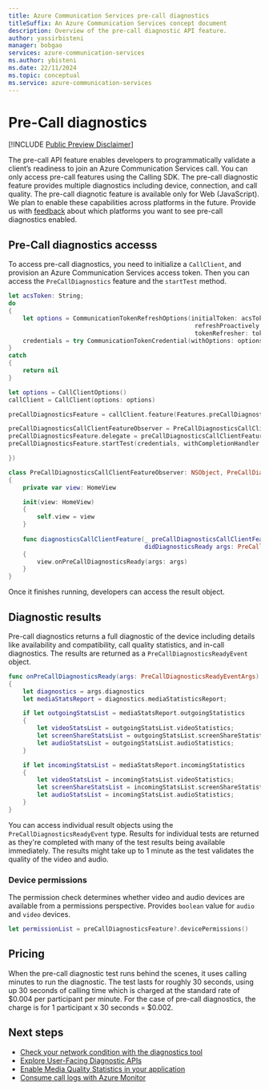 ```yaml
---
title: Azure Communication Services pre-call diagnostics
titleSuffix: An Azure Communication Services concept document
description: Overview of the pre-call diagnostic API feature.
author: yassirbisteni
manager: bobgao
services: azure-communication-services
ms.author: ybisteni
ms.date: 22/11/2024
ms.topic: conceptual
ms.service: azure-communication-services
---
```


# Pre-Call diagnostics

[!INCLUDE [Public Preview Disclaimer](../../../../includes/public-preview-include.md)]

The pre-call API feature enables developers to programmatically validate a client’s readiness to join an Azure Communication Services call. You can only access pre-call features using the Calling SDK. The pre-call diagnostic feature provides multiple diagnostics including device, connection, and call quality. The pre-call diagnotic feature is available only for Web (JavaScript). We plan to enable these capabilities across platforms in the future. Provide us with [feedback](../../support.md) about which platforms you want to see pre-call diagnostics enabled.

## Pre-Call diagnostics accesss

To access pre-call diagnostics, you need to initialize a `CallClient`, and provision an Azure Communication Services access token. Then you can access the `PreCallDiagnostics` feature and the `startTest` method.

```swift
let acsToken: String;
do
{
    let options = CommunicationTokenRefreshOptions(initialToken: acsToken,
                                                    refreshProactively: true,
                                                    tokenRefresher: tokenRefresher)
    credentials = try CommunicationTokenCredential(withOptions: options)
}
catch
{
    return nil
}

let options = CallClientOptions()
callClient = CallClient(options: options)

preCallDiagnosticsFeature = callClient.feature(Features.preCallDiagnostics)

preCallDiagnosticsCallClientFeatureObserver = PreCallDiagnosticsCallClientFeatureObserver(view: self)
preCallDiagnosticsFeature.delegate = preCallDiagnosticsCallClientFeatureObserver
preCallDiagnosticsFeature.startTest(credentials, withCompletionHandler: { error in

})

class PreCallDiagnosticsCallClientFeatureObserver: NSObject, PreCallDiagnosticsCallClientFeatureDelegate
{
    private var view: HomeView

    init(view: HomeView)
    {
        self.view = view
    }
    
    func diagnosticsCallClientFeature(_ preCallDiagnosticsCallClientFeature: PreCallDiagnosticsCallClientFeature, 
                                      didDiagnosticsReady args: PreCallDiagnosticsReadyEventArgs)
    {
        view.onPreCallDiagnosticsReady(args: args)
    }
}
```

Once it finishes running, developers can access the result object.

## Diagnostic results

Pre-call diagnostics returns a full diagnostic of the device including details like availability and compatibility, call quality statistics, and in-call diagnostics. The results are returned as a `PreCallDiagnosticsReadyEvent` object.

```swift
func onPreCallDiagnosticsReady(args: PreCallDiagnosticsReadyEventArgs) -> Void
{
    let diagnostics = args.diagnostics
    let mediaStatsReport = diagnostics.mediaStatisticsReport;

    if let outgoingStatsList = mediaStatsReport.outgoingStatistics
    {
        let videoStatsList = outgoingStatsList.videoStatistics;
        let screenShareStatsList = outgoingStatsList.screenShareStatistics;
        let audioStatsList = outgoingStatsList.audioStatistics;
    }

    if let incomingStatsList = mediaStatsReport.incomingStatistics
    {
        let videoStatsList = incomingStatsList.videoStatistics;
        let screenShareStatsList = incomingStatsList.screenShareStatistics;
        let audioStatsList = incomingStatsList.audioStatistics;
    }
}
```

You can access individual result objects using the `PreCallDiagnosticsReadyEvent` type. Results for individual tests are returned as they're completed with many of the test results being available immediately. The results might take up to 1 minute as the test validates the quality of the video and audio.

### Device permissions

The permission check determines whether video and audio devices are available from a permissions perspective. Provides `boolean` value for `audio` and `video` devices. 

```swift
let permissionList = preCallDiagnosticsFeature?.devicePermissions()
```

## Pricing

When the pre-call diagnostic test runs behind the scenes, it uses calling minutes to run the diagnostic. The test lasts for roughly 30 seconds, using up 30 seconds of calling time which is charged at the standard rate of $0.004 per participant per minute. For the case of pre-call diagnostics, the charge is for 1 participant x 30 seconds = $0.002. 

## Next steps

- [Check your network condition with the diagnostics tool](../developer-tools/network-diagnostic.md)
- [Explore User-Facing Diagnostic APIs](../voice-video-calling/user-facing-diagnostics.md)
- [Enable Media Quality Statistics in your application](../voice-video-calling/media-quality-sdk.md)
- [Consume call logs with Azure Monitor](../analytics/logs/voice-and-video-logs.md)